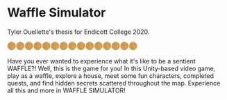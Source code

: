 # Waffle Simulator
Tyler Ouellette's thesis for Endicott College 2020.

![Waffle](Assets/Materials/smallwaffle.png)![Waffle](Assets/Materials/smallwaffle.png)![Waffle](Assets/Materials/smallwaffle.png)![Waffle](Assets/Materials/smallwaffle.png)![Waffle](Assets/Materials/smallwaffle.png)![Waffle](Assets/Materials/smallwaffle.png)![Waffle](Assets/Materials/smallwaffle.png)![Waffle](Assets/Materials/smallwaffle.png)![Waffle](Assets/Materials/smallwaffle.png)![Waffle](Assets/Materials/smallwaffle.png)![Waffle](Assets/Materials/smallwaffle.png)![Waffle](Assets/Materials/smallwaffle.png)![Waffle](Assets/Materials/smallwaffle.png)![Waffle](Assets/Materials/smallwaffle.png)![Waffle](Assets/Materials/smallwaffle.png)

Have you ever wanted to experience what it's like to be a sentient WAFFLE?! Well, this is the game for you! In this Unity-based video game, play as a waffle, explore a house, meet some fun characters, completed quests, and find hidden secrets scattered throughout the map. Experience all this and more in WAFFLE SIMULATOR!  
